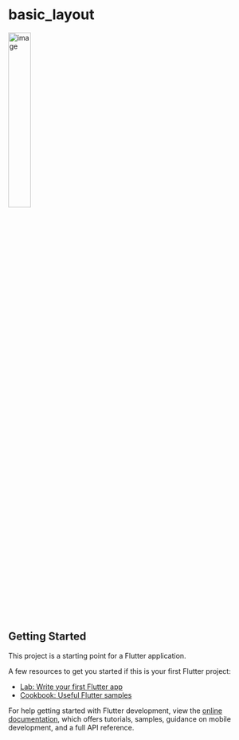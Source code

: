 # basic_layout

<img src="https://github.com/user-attachments/assets/fb5f91c7-4045-4f31-ada8-6d903591570d" alt="image" style="width:30%;"/>


## Getting Started

This project is a starting point for a Flutter application.

A few resources to get you started if this is your first Flutter project:

- [Lab: Write your first Flutter app](https://docs.flutter.dev/get-started/codelab)
- [Cookbook: Useful Flutter samples](https://docs.flutter.dev/cookbook)

For help getting started with Flutter development, view the
[online documentation](https://docs.flutter.dev/), which offers tutorials,
samples, guidance on mobile development, and a full API reference.
